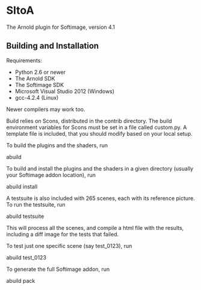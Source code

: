 # SItoA
The Arnold plugin for Softimage, version 4.1

Building and Installation
-------------------------

Requirements:

* Python 2.6 or newer
* The Arnold SDK
* The Softimage SDK
* Microsoft Visual Studio 2012 (Windows)
* gcc-4.2.4 (Linux)

Newer compilers may work too.

Build relies on Scons, distributed in the contrib directory.
The build environment variables for Scons must be set in a file called
custom.py. A template file is included, that you should modify based on 
your local setup.

To build the plugins and the shaders, run

abuild

To build and install the plugins and the shaders in a given directory 
(usually your Softimage addon location), run 

abuild install

A testsuite is also included with 265 scenes, each with its reference picture.
To run the testsuite, run

abuild testsuite

This will process all the scenes, and compile a html file with the results, 
including a diff image for the tests that failed.

To test just one specific scene (say test_0123), run

abuild test_0123

To generate the full Softimage addon, run

abuild pack
